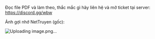 Đọc file PDF và làm theo, thắc mắc gì hãy liên hệ và mở ticket tại server: https://discord.gg/wbw 

Ảnh gợi nhớ NetTruyen (gốc): 

![Uploading image.png…]()
